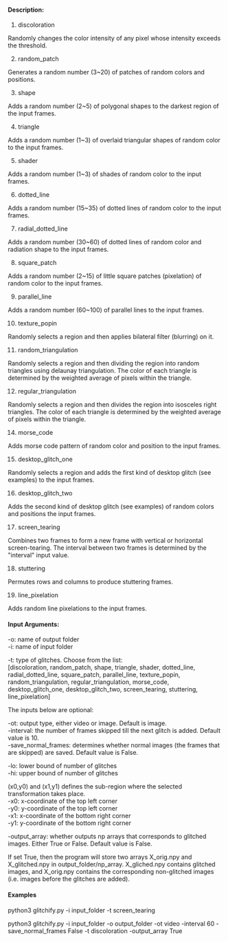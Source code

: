 #### Description:


1. discoloration

Randomly changes the color intensity of any pixel whose intensity exceeds the threshold.

2. random_patch

Generates a random number (3~20) of patches of random colors and positions.

3. shape

Adds a random number (2~5) of polygonal shapes to the darkest region of the input frames.

4. triangle

Adds a random number (1~3) of overlaid triangular shapes of random color to the input frames.

5. shader

Adds a random number (1~3) of shades of random color to the input frames.

6. dotted_line

Adds a random number (15~35) of dotted lines of random color to the input frames.

7. radial_dotted_line

Adds a random number (30~60) of dotted lines of random color and radiation shape to the input frames.

8. square_patch

Adds a random number (2~15) of little square patches (pixelation) of random color to the input frames.

9. parallel_line

Adds a random number (60~100) of parallel lines to the input frames.

10. texture_popin

Randomly selects a region and then applies bilateral filter (blurring) on it.

11. random_triangulation

Randomly selects a region and then dividing the region into random triangles using delaunay triangulation. The color of each triangle is determined by the weighted average of pixels within the triangle.

12. regular_triangulation

Randomly selects a region and then divides the region into isosceles right triangles. The color of each triangle is determined by the weighted average of pixels within the triangle.

14. morse_code

Adds morse code pattern of random color and position to the input frames.


15. desktop_glitch_one

Randomly selects a region and adds the first kind of desktop glitch (see examples) to the input frames.


16. desktop_glitch_two

Adds the second kind of desktop glitch (see examples) of random colors and positions the input frames.

17. screen_tearing

Combines two frames to form a new frame with vertical or horizontal screen-tearing. The interval between two frames is determined by the "interval" input value.

18. stuttering

Permutes rows and columns to produce stuttering frames.

19. line_pixelation

Adds random line pixelations to the input frames.


#### Input Arguments:

-o: name of output folder\
-i: name of input folder

-t: type of glitches.  Choose from the list: \
[discoloration, random_patch, shape, triangle, shader, dotted_line, radial_dotted_line, square_patch, parallel_line, texture_popin, random_triangulation, regular_triangulation, morse_code, desktop_glitch_one, desktop_glitch_two, screen_tearing, stuttering, line_pixelation]


The inputs below are optional:

-ot: output type, either video or image. Default is image.\
-interval: the number of frames skipped till the next glitch is added. Default value is 10.\
-save_normal_frames: determines whether normal images (the frames that are skipped) are saved. Default value is False.

-lo: lower bound of number of glitches\
-hi: upper bound of number of glitches

(x0,y0) and (x1,y1) defines the sub-region where the selected transformation takes place.\
-x0: x-coordinate of the top left corner\
-y0: y-coordinate of the top left corner\
-x1: x-coordinate of the bottom right corner\
-y1: y-coordinate of the bottom right corner

-output_array: whether outputs np arrays that corresponds to glitched images. Either True or False. Default value is False. 

If set True, then the program will store two arrays X_orig.npy and X_glitched.npy in output_folder/np_array. X_gliched.npy contains glitched images, and X_orig.npy contains the corresponding non-glitched images (i.e. images before the glitches are added).


#### Examples

python3 glitchify.py -i input_folder -t screen_tearing

python3 glitchify.py  -i input_folder -o output_folder -ot video  -interval 60  -save_normal_frames False -t discoloration -output_array True





